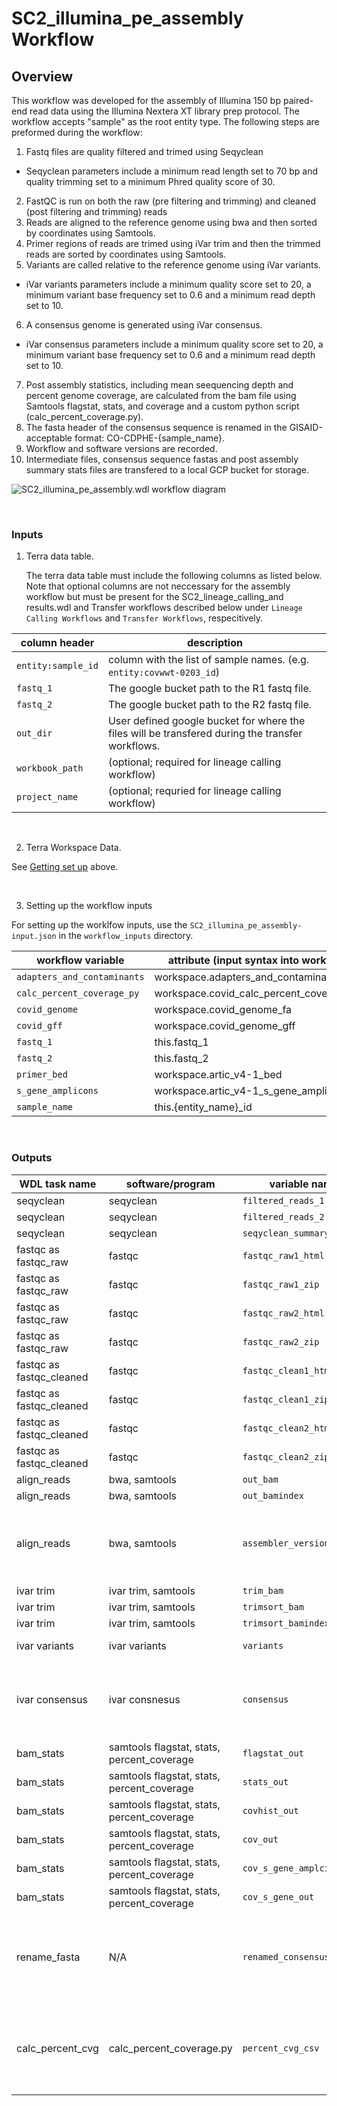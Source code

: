 # SC2_illumina_pe_assembly Workflow

## Overview
This workflow was developed for the assembly of Illumina 150 bp paired-end read data using the Illumina Nextera XT library prep protocol. The workflow accepts "sample" as the root entity type. The following steps are preformed during the workflow:
1. Fastq files are quality filtered and trimed using Seqyclean 
  - Seqyclean parameters include a minimum read length set to 70 bp and quality trimming set to a minimum Phred quality score of 30.
2. FastQC is run on both the raw (pre filtering and trimming) and cleaned (post filtering and trimming) reads
3. Reads are aligned to the reference genome using bwa and then sorted by coordinates using Samtools.
4. Primer regions of reads are trimed using iVar trim and then the trimmed reads are sorted by coordinates using Samtools.
5. Variants are called relative to the reference genome using iVar variants. 
  - iVar variants parameters include a minimum quality score set to 20, a minimum variant base frequency set to 0.6 and a minimum read depth set to 10.
6. A consensus genome is generated using iVar consensus.
  - iVar consensus parameters include a minimum quality score set to 20, a minimum variant base frequency set to 0.6 and a minimum read depth set to 10.
7. Post assembly statistics, including mean seequencing depth and percent genome coverage, are calculated from the bam file using Samtools flagstat, stats, and coverage and a custom python script (calc_percent_coverage.py). 
8. The fasta header of the consensus sequence is renamed in the GISAID-acceptable format: CO-CDPHE-{sample_name}.
9. Workflow and software versions are recorded.
10. Intermediate files, consensus sequence fastas and post assembly summary stats files are transfered to a local GCP bucket for storage. 


![SC2_illumina_pe_assembly.wdl workflow diagram](./workflow_diagrams/SC2_illumina_pe_assembly.png "SC2_illumina_pe_assembly.wdl workflow diagram")


<br/>

### Inputs
1. Terra data table.

   The terra data table must include the following columns as listed below. Note that optional columns are not neccessary for the assembly workflow but must be present for the SC2_lineage_calling_and results.wdl and Transfer workflows described below under ``Lineage Calling Workflows`` and ``Transfer Workflows``, respecitively.

| column header | description | 
|-------------------|-----------------|
| ``entity:sample_id``| column with the list of sample names. (e.g. ``entity:covwwt-0203_id``) |
| ``fastq_1``| The google bucket path to the R1 fastq file.|
|``fastq_2``| The google bucket path to the R2 fastq file.|
|``out_dir``| User defined google bucket for where the files will be transfered during the transfer workflows. |
|``workbook_path``| (optional; required for lineage calling workflow) | 
|``project_name``| (optional; requried for lineage calling workflow) |

<br/>

2. Terra Workspace Data.

  See [Getting set up](#getting-set-up) above. 

<br/>

3. Setting up the workflow inputs

  For setting up the worklfow inputs, use the ``SC2_illumina_pe_assembly-input.json`` in the ``workflow_inputs`` directory.

  |workflow variable| attribute (input syntax into workflow) |
  |------------|-----------|
  |``adapters_and_contaminants``|workspace.adapters_and_contaminants_fa|
  |``calc_percent_coverage_py``|workspace.covid_calc_percent_coverage_py|
  |``covid_genome``|workspace.covid_genome_fa|
  |``covid_gff``|workspace.covid_genome_gff|
  |``fastq_1``|this.fastq_1|
  |``fastq_2``|this.fastq_2|
  |``primer_bed``|workspace.artic_v4-1_bed|
  |``s_gene_amplicons``|workspace.artic_v4-1_s_gene_amplicons|
  |``sample_name``|this.{entity_name}_id|

<br/>

### Outputs

| WDL task name | software/program | variable name | description |
|---------------|------------------|---------------|-------------|
|seqyclean| seqyclean| ``filtered_reads_1``| file|
|seqyclean| seqyclean| ``filtered_reads_2``| file|
|seqyclean| seqyclean| ``seqyclean_summary``| file|
|fastqc as fastqc_raw| fastqc| ``fastqc_raw1_html``| file|
|fastqc as fastqc_raw| fastqc| ``fastqc_raw1_zip``| file|
|fastqc as fastqc_raw| fastqc| ``fastqc_raw2_html``| file|
|fastqc as fastqc_raw| fastqc| ``fastqc_raw2_zip``| file|
|fastqc as fastqc_cleaned| fastqc| ``fastqc_clean1_html``| file|
|fastqc as fastqc_cleaned| fastqc| ``fastqc_clean1_zip``| file|
|fastqc as fastqc_cleaned| fastqc|``fastqc_clean2_html``| file|
|fastqc as fastqc_cleaned| fastqc| ``fastqc_clean2_zip``| file|
|align_reads|bwa, samtools| ``out_bam``| file|
|align_reads|bwa, samtools| ``out_bamindex``| file|
|align_reads|bwa, samtools|``assembler_version``| string recording the version for bwa, this information is used later for submitting to public repositories.|
|ivar trim |ivar trim, samtools| ``trim_bam`` | file|
|ivar trim |ivar trim, samtools| ``trimsort_bam`` | file|
|ivar trim |ivar trim, samtools| ``trimsort_bamindex`` | file|
|ivar variants| ivar variants| ``variants``| vcf file formatted as a tsv|
|ivar consensus| ivar consnesus| ``consensus``| fasta file of conensus genome, Ns are called in places with less than 10 bp read depth. |
|bam_stats|samtools flagstat, stats, percent_coverage | ``flagstat_out``| file|
|bam_stats|samtools flagstat, stats, percent_coverage | ``stats_out``| file|
|bam_stats|samtools flagstat, stats, percent_coverage |  ``covhist_out``| file|
|bam_stats|samtools flagstat, stats, percent_coverage |  ``cov_out``| file|
|bam_stats|samtools flagstat, stats, percent_coverage | ``cov_s_gene_amplcions_out``| file|
|bam_stats|samtools flagstat, stats, percent_coverage | ``cov_s_gene_out``|file|
|rename_fasta| N/A | ``renamed_consensus``|fasta file; consesnus genome sequence with the fasta header renamed to be CO-CDPHE-{sample_name}|
|calc_percent_cvg|calc_percent_coverage.py| ``percent_cvg_csv``|csv file, see calc_percent_cvg.py script readme for details found in the ./python_scripts directory of this repository.|


<br/>